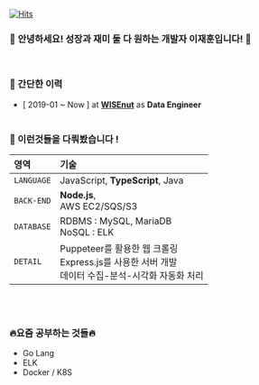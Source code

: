 [![Hits](https://hits.seeyoufarm.com/api/count/incr/badge.svg?url=https%3A%2F%2Fgithub.com%2Fjayhooney%2Fjayhooney&count_bg=%2379C83D&title_bg=%23555555&icon=&icon_color=%23E7E7E7&title=hits&edge_flat=false)](https://hits.seeyoufarm.com)

### 👋 **안녕하세요! 성장과 재미 둘 다 원하는 개발자 이재훈입니다!** 👋

<br/>

### **📣 간단한 이력**

- [ 2019-01 ~ Now ] at **[WISEnut](https://www.wisenut.com/)** as **Data Engineer**
  <br/>
  <br/>

### **📣 이런것들을 다뤄봤습니다 !**

| 영역       | 기술                                                                                                     |
| :--------- | :------------------------------------------------------------------------------------------------------- |
| `LANGUAGE` | JavaScript, **TypeScript**, Java                                                                         |
| `BACK-END` | **Node.js**,<br> AWS EC2/SQS/S3                                                                          |
| `DATABASE` | RDBMS : MySQL, MariaDB <br> NoSQL : ELK                                                                  |
| `DETAIL`   | Puppeteer를 활용한 웹 크롤링 <br> Express.js를 사용한 서버 개발 <br> 데이터 수집-분석-시각화 자동화 처리 |

<br/>
<br/>

### **🔥요즘 공부하는 것들🔥**

- Go Lang
- ELK
- Docker / K8S
  <br/>
  <br/>

<!--
**jayhooney/jayhooney** is a ✨ _special_ ✨ repository because its `README.md` (this file) appears on your GitHub profile.

Here are some ideas to get you started:

- 🔭 I’m currently working on ...
- 🌱 I’m currently learning ...
- 👯 I’m looking to collaborate on ...
- 🤔 I’m looking for help with ...
- 💬 Ask me about ...
- 📫 How to reach me: ...
- 😄 Pronouns: ...
- ⚡ Fun fact: ...
-->
